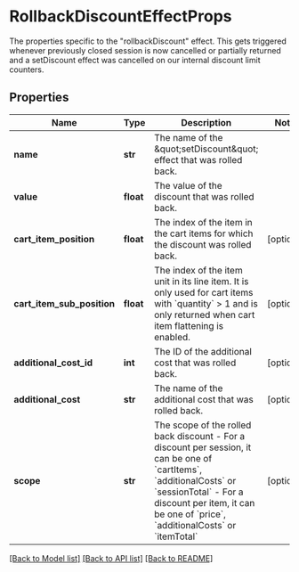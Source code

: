 # RollbackDiscountEffectProps

The properties specific to the \"rollbackDiscount\" effect. This gets triggered whenever previously closed session is now cancelled or partially returned and a setDiscount effect was cancelled on our internal discount limit counters.
## Properties
Name | Type | Description | Notes
------------ | ------------- | ------------- | -------------
**name** | **str** | The name of the \&quot;setDiscount\&quot; effect that was rolled back. | 
**value** | **float** | The value of the discount that was rolled back. | 
**cart_item_position** | **float** | The index of the item in the cart items for which the discount was rolled back. | [optional] 
**cart_item_sub_position** | **float** | The index of the item unit in its line item. It is only used for cart items with &#x60;quantity&#x60; &gt; 1 and is only returned when cart item flattening is enabled.  | [optional] 
**additional_cost_id** | **int** | The ID of the additional cost that was rolled back. | [optional] 
**additional_cost** | **str** | The name of the additional cost that was rolled back. | [optional] 
**scope** | **str** | The scope of the rolled back discount - For a discount per session, it can be one of &#x60;cartItems&#x60;, &#x60;additionalCosts&#x60; or &#x60;sessionTotal&#x60; - For a discount per item, it can be one of &#x60;price&#x60;, &#x60;additionalCosts&#x60; or &#x60;itemTotal&#x60;  | [optional] 

[[Back to Model list]](../README.md#documentation-for-models) [[Back to API list]](../README.md#documentation-for-api-endpoints) [[Back to README]](../README.md)



